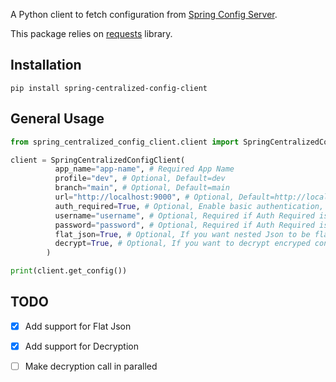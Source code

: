A Python client to fetch configuration from [Spring Config Server](https://spring.io/projects/spring-cloud-config).

This package relies on [requests](https://pypi.org/project/requests/) library.

## Installation

```shell
pip install spring-centralized-config-client
```

## General Usage

```python
from spring_centralized_config_client.client import SpringCentralizedConfigClient

client = SpringCentralizedConfigClient(
          app_name="app-name", # Required App Name
          profile="dev", # Optional, Default=dev
          branch="main", # Optional, Default=main
          url="http://localhost:9000", # Optional, Default=http://localhost:9000
          auth_required=True, # Optional, Enable basic authentication, Default=False
          username="username", # Optional, Required if Auth Required is True, Default=Empty String
          password="password", # Optional, Required if Auth Required is True, Default=Empty String
          flat_json=True, # Optional, If you want nested Json to be flatted, Default = False
          decrypt=True, # Optional, If you want to decrypt encryped configuration, Default = False
        )

print(client.get_config())
```

## TODO

- [x] Add support for Flat Json
- [x] Add support for Decryption 
- [ ] Make decryption call in paralled 


